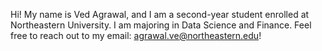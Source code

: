 Hi! My name is Ved Agrawal, and I am a second-year student enrolled at Northeastern University. I am majoring in Data Science and Finance. Feel free to reach out to my email: agrawal.ve@northeastern.edu!

<!--
**vedagrawa/vedagrawa** is a ✨ _special_ ✨ repository because its `README.md` (this file) appears on your GitHub profile.

Here are some ideas to get you started:

- 🔭 I’m currently working on ...
- 🌱 I’m currently learning ...
- 👯 I’m looking to collaborate on ...
- 🤔 I’m looking for help with ...
- 💬 Ask me about ...
- 📫 How to reach me: ...
- 😄 Pronouns: ...
- ⚡ Fun fact: ...
-->
